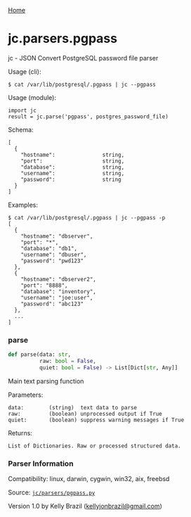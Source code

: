 [Home](https://kellyjonbrazil.github.io/jc/)
<a id="jc.parsers.pgpass"></a>

# jc.parsers.pgpass

jc - JSON Convert PostgreSQL password file parser

Usage (cli):

    $ cat /var/lib/postgresql/.pgpass | jc --pgpass

Usage (module):

    import jc
    result = jc.parse('pgpass', postgres_password_file)

Schema:

    [
      {
        "hostname":               string,
        "port":                   string,
        "database":               string,
        "username":               string,
        "password":               string
      }
    ]

Examples:

    $ cat /var/lib/postgresql/.pgpass | jc --pgpass -p
    [
      {
        "hostname": "dbserver",
        "port": "*",
        "database": "db1",
        "username": "dbuser",
        "password": "pwd123"
      },
      {
        "hostname": "dbserver2",
        "port": "8888",
        "database": "inventory",
        "username": "joe:user",
        "password": "abc123"
      },
      ...
    ]

<a id="jc.parsers.pgpass.parse"></a>

### parse

```python
def parse(data: str,
          raw: bool = False,
          quiet: bool = False) -> List[Dict[str, Any]]
```

Main text parsing function

Parameters:

    data:        (string)  text data to parse
    raw:         (boolean) unprocessed output if True
    quiet:       (boolean) suppress warning messages if True

Returns:

    List of Dictionaries. Raw or processed structured data.

### Parser Information
Compatibility:  linux, darwin, cygwin, win32, aix, freebsd

Source: [`jc/parsers/pgpass.py`](https://github.com/kellyjonbrazil/jc/blob/master/jc/parsers/pgpass.py)

Version 1.0 by Kelly Brazil (kellyjonbrazil@gmail.com)
